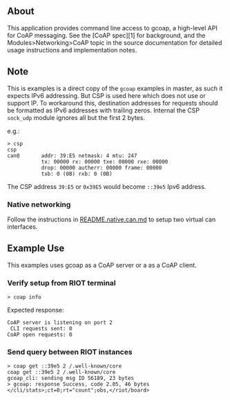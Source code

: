 ## About

This application provides command line access to gcoap, a high-level API for
CoAP messaging. See the [CoAP spec][1] for background, and the
Modules>Networking>CoAP topic in the source documentation for detailed usage
instructions and implementation notes.

## Note

This is examples is a direct copy of the `gcoap` examples in master, as such
it expects IPv6 addressing. But CSP is used here which does not use or support
IP. To workaround this, destination addresses for requests should be formatted
as IPv6 addresses with trailing zeros. Internal the CSP `sock_udp` module ignores
all but the first 2 bytes.

e.g.:

```
> csp
csp
can0       addr: 39:E5 netmask: 4 mtu: 247
           tx: 00000 rx: 00000 txe: 00000 rxe: 00000
           drop: 00000 autherr: 00000 frame: 00000
           txb: 0 (0B) rxb: 0 (0B)
```

The CSP address `39:E5` or `0x39E5` would become `::39e5` Ipv6 address.

### Native networking

Follow the instructions in [README.native.can.md](../../RIOT/tests/candev/README.native.can.md)
to setup two virtual can interfaces.

## Example Use

This examples uses gcoap as a CoAP server or a as a CoAP client.

### Verify setup from RIOT terminal

    > coap info

Expected response:

    CoAP server is listening on port 2
     CLI requests sent: 0
    CoAP open requests: 0

### Send query between RIOT instances

    > coap get ::39e5 2 /.well-known/core
    coap get ::39e5 2 /.well-known/core
    gcoap_cli: sending msg ID 56189, 23 bytes
    > gcoap: response Success, code 2.05, 46 bytes
    </cli/stats>;ct=0;rt="count";obs,</riot/board>
